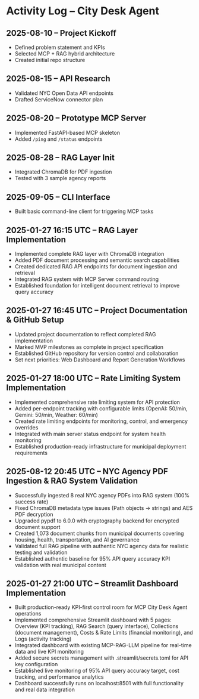# Activity Log – City Desk Agent

## 2025-08-10 – Project Kickoff

- Defined problem statement and KPIs
- Selected MCP + RAG hybrid architecture
- Created initial repo structure

## 2025-08-15 – API Research

- Validated NYC Open Data API endpoints
- Drafted ServiceNow connector plan

## 2025-08-20 – Prototype MCP Server

- Implemented FastAPI-based MCP skeleton
- Added `/ping` and `/status` endpoints

## 2025-08-28 – RAG Layer Init

- Integrated ChromaDB for PDF ingestion
- Tested with 3 sample agency reports

## 2025-09-05 – CLI Interface

- Built basic command-line client for triggering MCP tasks

## 2025-01-27 16:15 UTC – RAG Layer Implementation

- Implemented complete RAG layer with ChromaDB integration
- Added PDF document processing and semantic search capabilities
- Created dedicated RAG API endpoints for document ingestion and retrieval
- Integrated RAG system with MCP Server command routing
- Established foundation for intelligent document retrieval to improve query accuracy

## 2025-01-27 16:45 UTC – Project Documentation & GitHub Setup

- Updated project documentation to reflect completed RAG implementation
- Marked MVP milestones as complete in project specification
- Established GitHub repository for version control and collaboration
- Set next priorities: Web Dashboard and Report Generation Workflows

## 2025-01-27 18:00 UTC – Rate Limiting System Implementation

- Implemented comprehensive rate limiting system for API protection
- Added per-endpoint tracking with configurable limits (OpenAI: 50/min, Gemini: 50/min, Weather: 60/min)
- Created rate limiting endpoints for monitoring, control, and emergency overrides
- Integrated with main server status endpoint for system health monitoring
- Established production-ready infrastructure for municipal deployment requirements

## 2025-08-12 20:45 UTC – NYC Agency PDF Ingestion & RAG System Validation

- Successfully ingested 8 real NYC agency PDFs into RAG system (100% success rate)
- Fixed ChromaDB metadata type issues (Path objects → strings) and AES PDF decryption
- Upgraded pypdf to 6.0.0 with cryptography backend for encrypted document support
- Created 1,073 document chunks from municipal documents covering housing, health, transportation, and AI governance
- Validated full RAG pipeline with authentic NYC agency data for realistic testing and validation
- Established authentic baseline for 95% API query accuracy KPI validation with real municipal content

## 2025-01-27 21:00 UTC – Streamlit Dashboard Implementation

- Built production-ready KPI-first control room for MCP City Desk Agent operations
- Implemented comprehensive Streamlit dashboard with 5 pages: Overview (KPI tracking), RAG Search (query interface), Collections (document management), Costs & Rate Limits (financial monitoring), and Logs (activity tracking)
- Integrated dashboard with existing MCP-RAG-LLM pipeline for real-time data and live KPI monitoring
- Added secure secrets management with .streamlit/secrets.toml for API key configuration
- Established live monitoring of 95% API query accuracy target, cost tracking, and performance analytics
- Dashboard successfully runs on localhost:8501 with full functionality and real data integration
